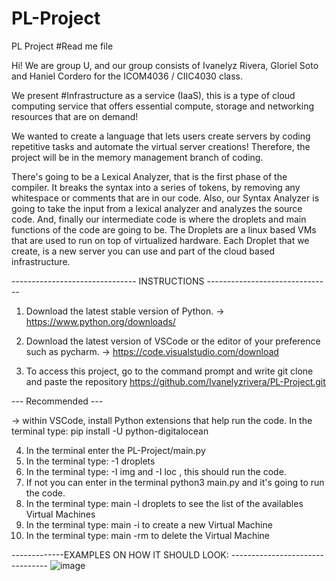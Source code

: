 # PL-Project
PL Project 
#Read me file

Hi! We are group U, and our group consists of Ivanelyz Rivera, Gloriel Soto and Haniel Cordero for the  ICOM4036 / CIIC4030 class. 

We present #Infrastructure as a service (IaaS), this is a type of cloud computing service that offers essential compute, storage and networking resources that are on demand! 

We wanted to create a language that lets users create servers by coding repetitive tasks and automate the virtual server creations! Therefore, the project will be in the memory management branch of coding.

There's going to be a Lexical Analyzer, that is the first phase of the compiler. It breaks the syntax into a series of tokens, by removing any whitespace or comments that are in our code. 
Also, our Syntax Analyzer is going to take the input from a lexical analyzer and analyzes the source code. 
And, finally our intermediate code is where the droplets and main functions of the code are going to be.
The Droplets are a linux based VMs that are used to run on top of virtualized hardware.
Each Droplet that we create, is a new server you can use and part of the cloud based infrastructure.


------------------------------- INSTRUCTIONS -------------------------------

1. Download the latest stable version of Python. 
-> https://www.python.org/downloads/ 
 
2. Download the latest version of VSCode or the editor of your preference such as pycharm. 
-> https://code.visualstudio.com/download

3. To access this project, go to the command prompt and write git clone and paste the repository https://github.com/Ivanelyzrivera/PL-Project.git

--- Recommended ---

-> within VSCode, install Python extensions that help run the code. 
In the terminal type: pip install -U python-digitalocean

4. In the terminal enter the PL-Project/main.py
5. In the terminal type: -1 droplets 
6. In the terminal type: -I img and -I loc , this should run the code. 
7. If not you can enter in the terminal python3 main.py and it's going to run the code.
8. In the terminal type: main -l droplets to see the list of the availables Virtual Machines 
9. In the terminal type: main -i to create a new Virtual Machine
10. In the terminal type: main -rm <dropletId> to delete the Virtual Machine

 -------------EXAMPLES ON HOW IT SHOULD LOOK: --------------------------------
 ![image](https://user-images.githubusercontent.com/70592721/144349836-252ff7a2-6cca-4371-a990-2a76c9af00b0.png)

 
 
 
 
 
